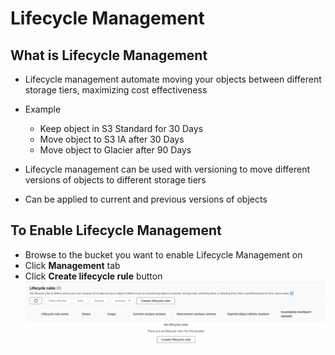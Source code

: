 # Lifecycle Management

## What is Lifecycle Management
- Lifecycle management automate moving your objects between different storage tiers, maximizing cost effectiveness
- Example
    - Keep object in S3 Standard for 30 Days
    - Move object to S3 IA after 30 Days
    - Move object to Glacier after 90 Days

- Lifecycle management can be used with versioning to move different versions of objects to different storage tiers
- Can be applied to current and previous versions of objects

## To Enable Lifecycle Management
- Browse to the bucket you want to enable Lifecycle Management on
- Click **Management** tab
- Click **Create lifecycle rule** button
![](2021-12-12-14-43-14.png)